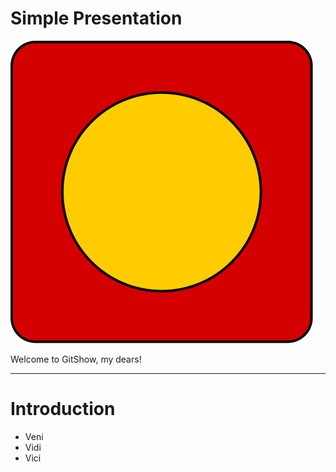 <!-- .slide: class="title" -->

# Simple Presentation <!-- .element: class="r-fit-text" -->

![Square](assets/square.svg) <!-- .element: class="r-stretch" -->

Welcome to GitShow, my dears!

---

# Introduction

- Veni
- Vidi
- Vici